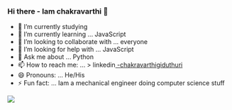 ### Hi there - Iam chakravarthi 👋



- 🔭 I’m currently studying
- 🌱 I’m currently learning ... JavaScript
- 👯 I’m looking to collaborate with ... everyone
- 🤔 I’m looking for help with ... JavaScript
- 💬 Ask me about ... Python
- 📫 How to reach me: ... > linkedin[ -chakravarthigiduthuri](https://www.linkedin.com/in/chakravarthigiduthuri/)
- 😄 Pronouns: ... He/His
- ⚡ Fun fact: ... Iam a mechanical engineer doing computer science stuff

<img src='https://github-readme-stats.vercel.app/api?username=chakravarthi-giduthuri&&show_icons=true&title_color=ffffff&icon_color=bb2acf&text_color=daf7dc&bg_color=151515'>

